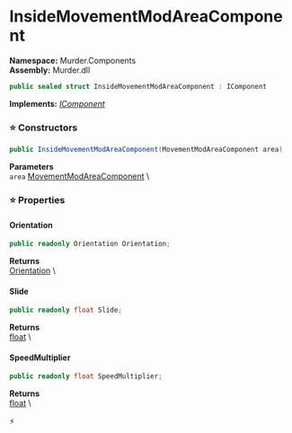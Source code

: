 # InsideMovementModAreaComponent

**Namespace:** Murder.Components \
**Assembly:** Murder.dll

```csharp
public sealed struct InsideMovementModAreaComponent : IComponent
```

**Implements:** _[IComponent](../../Bang/Components/IComponent.html)_

### ⭐ Constructors
```csharp
public InsideMovementModAreaComponent(MovementModAreaComponent area)
```

**Parameters** \
`area` [MovementModAreaComponent](../../Murder/Components/MovementModAreaComponent.html) \

### ⭐ Properties
#### Orientation
```csharp
public readonly Orientation Orientation;
```

**Returns** \
[Orientation](../../Murder/Core/Orientation.html) \
#### Slide
```csharp
public readonly float Slide;
```

**Returns** \
[float](https://learn.microsoft.com/en-us/dotnet/api/System.Single?view=net-7.0) \
#### SpeedMultiplier
```csharp
public readonly float SpeedMultiplier;
```

**Returns** \
[float](https://learn.microsoft.com/en-us/dotnet/api/System.Single?view=net-7.0) \


⚡